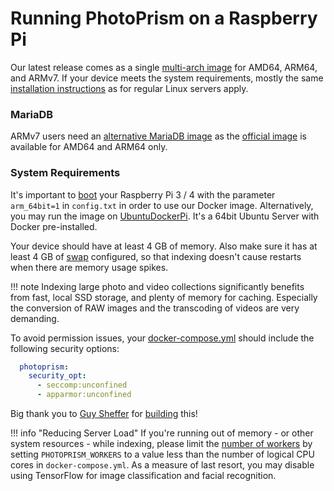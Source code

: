 # Running PhotoPrism on a Raspberry Pi

Our latest release comes as a single [multi-arch image](https://hub.docker.com/r/photoprism/photoprism) 
for AMD64, ARM64, and ARMv7. If your device meets the system requirements, 
mostly the same [installation instructions](docker-compose.md) as for regular Linux servers apply.

### MariaDB ###

ARMv7 users need an [alternative MariaDB image](https://hub.docker.com/r/linuxserver/mariadb)
as the [official image](https://hub.docker.com/_/mariadb) is available for AMD64 and ARM64 only.

### System Requirements ###

It's important to [boot](https://www.raspberrypi.org/documentation/installation/installing-images/README.md)
your Raspberry Pi 3 / 4 with the parameter `arm_64bit=1` in `config.txt` in order to use our Docker image.
Alternatively, you may run the image on [UbuntuDockerPi](https://github.com/guysoft/UbuntuDockerPi).
It's a 64bit Ubuntu Server with Docker pre-installed.

Your device should have at least 4 GB of memory. Also make sure it has at least
4 GB of [swap](https://opensource.com/article/18/9/swap-space-linux-systems)
configured, so that indexing doesn't cause restarts when there are memory usage spikes.

!!! note
    Indexing large photo and video collections significantly benefits from fast, local SSD storage,
    and plenty of memory for caching. Especially the conversion of RAW images and the transcoding of
    videos are very demanding.

To avoid permission issues, your [docker-compose.yml](https://dl.photoprism.org/docker/arm64/docker-compose.yml) 
should include the following security options:

```yaml
  photoprism:
    security_opt:
      - seccomp:unconfined
      - apparmor:unconfined
```

Big thank you to [Guy Sheffer](https://github.com/guysoft) for
[building](https://github.com/photoprism/photoprism/issues/109) this!

!!! info "Reducing Server Load"
    If you're running out of memory - or other system resources - while indexing, please limit the
    [number of workers](https://docs.photoprism.org/getting-started/config-options/) by setting
    `PHOTOPRISM_WORKERS` to a value less than the number of logical CPU cores in `docker-compose.yml`.
    As a measure of last resort, you may disable using TensorFlow for image classification and facial recognition.
